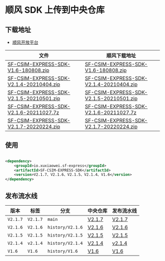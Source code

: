 # 顺风 SDK 上传到中央仓库

## 下载地址

- [顺风开放平台](https://qiao.sf-express.com/)

| 文件                                                                                 | 顺风下载地址                                                                                                                               |
|------------------------------------------------------------------------------------|--------------------------------------------------------------------------------------------------------------------------------------|
| [SF-CSIM-EXPRESS-SDK-V1.6-180808.zip](SF-CSIM-EXPRESS-SDK-V1.6-180808.zip)         | [SF-CSIM-EXPRESS-SDK-V1.6-180808.zip](https://qiao.sf-express.com/doc/download/SF-CSIM-EXPRESS-SDK-V1.6-180808.zip)                  |
| [SF-CSIM-EXPRESS-SDK-V2.1.4-20210404.zip](SF-CSIM-EXPRESS-SDK-V2.1.4-20210404.zip) | [SF-CSIM-EXPRESS-SDK-V2.1.4-20210404.zip](https://qiao.sf-express.com/doc/download/sdk/SF-CSIM-EXPRESS-SDK-V2.1.4-20210404.zip)      |
| [SF-CSIM-EXPRESS-SDK-V2.1.5-20210501.zip](SF-CSIM-EXPRESS-SDK-V2.1.5-20210501.zip) | [SF-CSIM-EXPRESS-SDK-V2.1.5-20210501.zip](https://qiao.sf-express.com/doc/download/sdk/SF-CSIM-EXPRESS-SDK-V2.1.5-20210501.zip)      |
| [SF-CSIM-EXPRESS-SDK-V2.1.6-20211027.7z](SF-CSIM-EXPRESS-SDK-V2.1.6-20211027.7z)   | [SF-CSIM-EXPRESS-SDK-V2.1.6-20211027.7z](https://qiao.sf-express.com/doc/download/laas/sdk/SF-CSIM-EXPRESS-SDK-V2.1.6-20211027.7z)   |
| [SF-CSIM-EXPRESS-SDK-V2.1.7-20220224.zip](SF-CSIM-EXPRESS-SDK-V2.1.7-20220224.zip) | [SF-CSIM-EXPRESS-SDK-V2.1.7-20220224.zip](https://qiao.sf-express.com/doc/download/laas/sdk/SF-CSIM-EXPRESS-SDK-V2.1.7-20220224.zip) |

## 使用

```xml

<dependency>
    <groupId>io.xuxiaowei.sf-express</groupId>
    <artifactId>SF-CSIM-EXPRESS-SDK</artifactId>
    <version>V2.1.7、V2.1.6、V2.1.5、V2.1.4、V1.6</version>
</dependency>
```

## 发布流水线

| 版本       | 标签       | 分支               | 中央仓库                                                                                         | 发布流水线                                                                                    |
|----------|----------|------------------|----------------------------------------------------------------------------------------------|------------------------------------------------------------------------------------------|
| `V2.1.7` | `V2.1.7` | `main`           | [V2.1.7](https://repo1.maven.org/maven2/io/xuxiaowei/sf-express/SF-CSIM-EXPRESS-SDK/V2.1.7/) | [V2.1.7](https://gitlab.xuxiaowei.com.cn/xuxiaowei-io/sf-express/-/pipelines?ref=V2.1.7) |
| `V2.1.6` | `V2.1.6` | `history/V2.1.6` | [V2.1.6](https://repo1.maven.org/maven2/io/xuxiaowei/sf-express/SF-CSIM-EXPRESS-SDK/V2.1.6/) | [V2.1.6](https://gitlab.xuxiaowei.com.cn/xuxiaowei-io/sf-express/-/pipelines?ref=V2.1.6) |
| `V2.1.5` | `V2.1.5` | `history/V2.1.5` | [V2.1.5](https://repo1.maven.org/maven2/io/xuxiaowei/sf-express/SF-CSIM-EXPRESS-SDK/V2.1.5/) | [V2.1.5](https://gitlab.xuxiaowei.com.cn/xuxiaowei-io/sf-express/-/pipelines?ref=V2.1.5) |
| `V2.1.4` | `v2.1.4` | `history/V2.1.4` | [V2.1.4](https://repo1.maven.org/maven2/io/xuxiaowei/sf-express/SF-CSIM-EXPRESS-SDK/V2.1.4/) | [v2.1.4](https://gitlab.xuxiaowei.com.cn/xuxiaowei-io/sf-express/-/pipelines?ref=v2.1.4) |
| `V1.6`   | `V1.6`   | `history/V1.6`   | [V1.6](https://repo1.maven.org/maven2/io/xuxiaowei/sf-express/SF-CSIM-EXPRESS-SDK/V1.6/)     | [V1.6](https://gitlab.xuxiaowei.com.cn/xuxiaowei-io/sf-express/-/pipelines?ref=V1.6)     |
